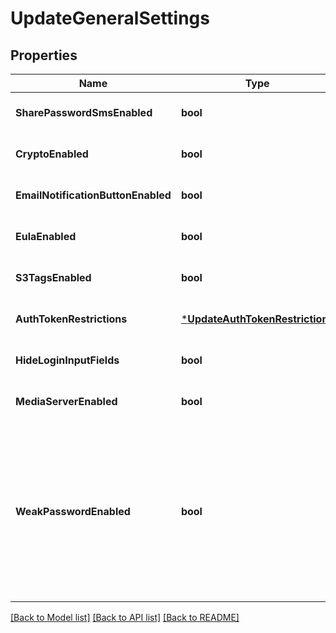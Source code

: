 # UpdateGeneralSettings

## Properties
Name | Type | Description | Notes
------------ | ------------- | ------------- | -------------
**SharePasswordSmsEnabled** | **bool** | Allow sending of share passwords via SMS | [optional] [default to null]
**CryptoEnabled** | **bool** | Activation status of client-side encryption.  Can only be enabled once; disabling is not possible. | [optional] [default to null]
**EmailNotificationButtonEnabled** | **bool** | Enable email notification button | [optional] [default to null]
**EulaEnabled** | **bool** | Each user has to confirm the EULA at first login. | [optional] [default to null]
**S3TagsEnabled** | **bool** | &amp;#128640; Since v4.9.0  Defines if S3 tags are enabled | [optional] [default to null]
**AuthTokenRestrictions** | [***UpdateAuthTokenRestrictions**](UpdateAuthTokenRestrictions.md) |  | [optional] [default to null]
**HideLoginInputFields** | **bool** | &amp;#128679; Deprecated since v4.13.0  Defines if login fields should be hidden | [optional] [default to null]
**MediaServerEnabled** | **bool** | &amp;#128679; Deprecated since v4.12.0  Determines if the media server is enabled | [optional] [default to null]
**WeakPasswordEnabled** | **bool** | &amp;#128679; Deprecated since v4.14.0  Allow weak password  * A weak password has to fulfill the following criteria:     * is at least 8 characters long     * contains letters and numbers  * A strong password has to fulfill the following criteria in addition:     * contains at least one special character     * contains upper and lower case characters  Please use &#x60;PUT /system/config/policies/passwords&#x60; API to change configured password policies. | [optional] [default to null]

[[Back to Model list]](../README.md#documentation-for-models) [[Back to API list]](../README.md#documentation-for-api-endpoints) [[Back to README]](../README.md)

